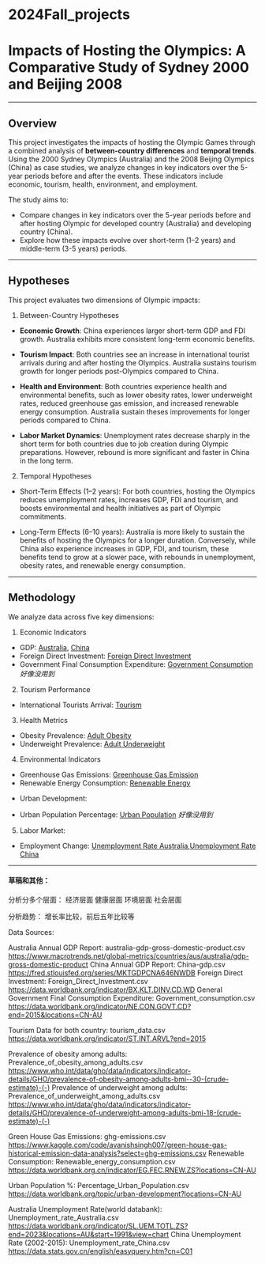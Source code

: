 # 2024Fall_projects

# Impacts of Hosting the Olympics: A Comparative Study of Sydney 2000 and Beijing 2008
---
## Overview
This project investigates the impacts of hosting the Olympic Games through a combined analysis of **between-country differences** and **temporal trends**. Using the 2000 Sydney Olympics (Australia) and the 2008 Beijing Olympics (China) as case studies, we analyze changes in key indicators over the 5-year periods before and after the events. These indicators include economic, tourism, health, environment, and employment.

The study aims to:
- Compare changes in key indicators over the 5-year periods before and after hosting Olympic for developed country (Australia) and developing country (China).
- Explore how these impacts evolve over short-term (1–2 years) and middle-term (3-5 years) periods.

---
## Hypotheses

This project evaluates two dimensions of Olympic impacts:

1. Between-Country Hypotheses

- **Economic Growth**: China experiences larger short-term GDP and FDI growth. Australia exhibits more consistent long-term economic benefits.

- **Tourism Impact**: Both countries see an increase in international tourist arrivals during and after hosting the Olympics. Australia sustains tourism growth for longer periods post-Olympics compared to China.

- **Health and Environment**: Both countries experience health and environmental benefits, such as lower obesity rates, lower underweight rates, reduced greenhouse gas emission, and increased renewable energy consumption. Australia sustain theses improvements for longer periods compared to China.

- **Labor Market Dynamics**: Unemployment rates decrease sharply in the short term for both countries due to job creation during Olympic preparations. However, rebound is more significant and faster in China in the long term.

2. Temporal Hypotheses

- Short-Term Effects (1–2 years): For both countries, hosting the Olympics reduces unemployment rates, increases GDP, FDI and tourism, and boosts environmental and health initiatives as part of Olympic commitments.

- Long-Term Effects (6–10 years): Australia is more likely to sustain the benefits of hosting the Olympics for a longer duration. Conversely, while China also experience increases in GDP, FDI, and tourism, these benefits tend to grow at a slower pace, with rebounds in unemployment, obesity rates, and renewable energy consumption.


---
## Methodology
We analyze data across five key dimensions:

1. Economic Indicators

- GDP: [Australia](data/australia-gdp-gross-domestic-product.csv), [China](data/China-gdp.csv)
- Foreign Direct Investment: [Foreign Direct Investment](data/Foreign_Direct_Investment.csv)
- Government Final Consumption Expenditure: [Government Consumption](data/Government_consumption.csv) _好像没用到_

2. Tourism Performance

- International Tourists Arrival: [Tourism](data/tourism_data.csv)

3. Health Metrics

- Obesity Prevalence: [Adult Obesity](data/Prevalence_of_obesity_among_adults.csv)
- Underweight Prevalence: [Adult Underweight](data/Prevalence_of_underweight_among_adults.csv)

4. Environmental Indicators

- Greenhouse Gas Emissions: [Greenhouse Gas Emission](data/ghg-emissions.csv)
- Renewable Energy Consumption: [Renewable Energy](data/Renewable_energy_consumption.csv)

* Urban Development:

- Urban Population Percentage: [Urban Population](data/Percentage_Urban_Population.csv)  _好像没用到_

5. Labor Market:

- Employment Change: [Unemployment Rate Australia](data/Unemployment_rate_Australia.csv),[Unemployment Rate China](data/Unemployment_rate_China.csv)






---
#### 草稿和其他：
分析分多个层面：
经济层面
健康层面
环境层面
社会层面

分析趋势： 增长率比较，前后五年比较等


Data Sources:

Australia Annual GDP Report: australia-gdp-gross-domestic-product.csv
https://www.macrotrends.net/global-metrics/countries/aus/australia/gdp-gross-domestic-product
China Annual GDP Report: China-gdp.csv
https://fred.stlouisfed.org/series/MKTGDPCNA646NWDB
Foreign Direct Investment: Foreign_Direct_Investment.csv
https://data.worldbank.org/indicator/BX.KLT.DINV.CD.WD
General Government Final Consumption Expenditure: Government_consumption.csv
https://data.worldbank.org/indicator/NE.CON.GOVT.CD?end=2015&locations=CN-AU


Tourism Data for both country: tourism_data.csv
https://data.worldbank.org/indicator/ST.INT.ARVL?end=2015


Prevalence of obesity among adults: Prevalence_of_obesity_among_adults.csv
https://www.who.int/data/gho/data/indicators/indicator-details/GHO/prevalence-of-obesity-among-adults-bmi--30-(crude-estimate)-(-)
Prevalence of underweight among adults: Prevalence_of_underweight_among_adults.csv
https://www.who.int/data/gho/data/indicators/indicator-details/GHO/prevalence-of-underweight-among-adults-bmi-18-(crude-estimate)-(-)

Green House Gas Emissions: ghg-emissions.csv
https://www.kaggle.com/code/avanishsingh007/green-house-gas-historical-emission-data-analysis?select=ghg-emissions.csv
Renewable Consumption: Renewable_energy_consumption.csv
https://data.worldbank.org.cn/indicator/EG.FEC.RNEW.ZS?locations=CN-AU

Urban Population %: Percentage_Urban_Population.csv
https://data.worldbank.org/topic/urban-development?locations=CN-AU

Australia Unemployment Rate(world databank): Unemployment_rate_Australia.csv
https://data.worldbank.org/indicator/SL.UEM.TOTL.ZS?end=2023&locations=AU&start=1991&view=chart
China Unemployment Rate (2002-2015): Unemployment_rate_China.csv
https://data.stats.gov.cn/english/easyquery.htm?cn=C01